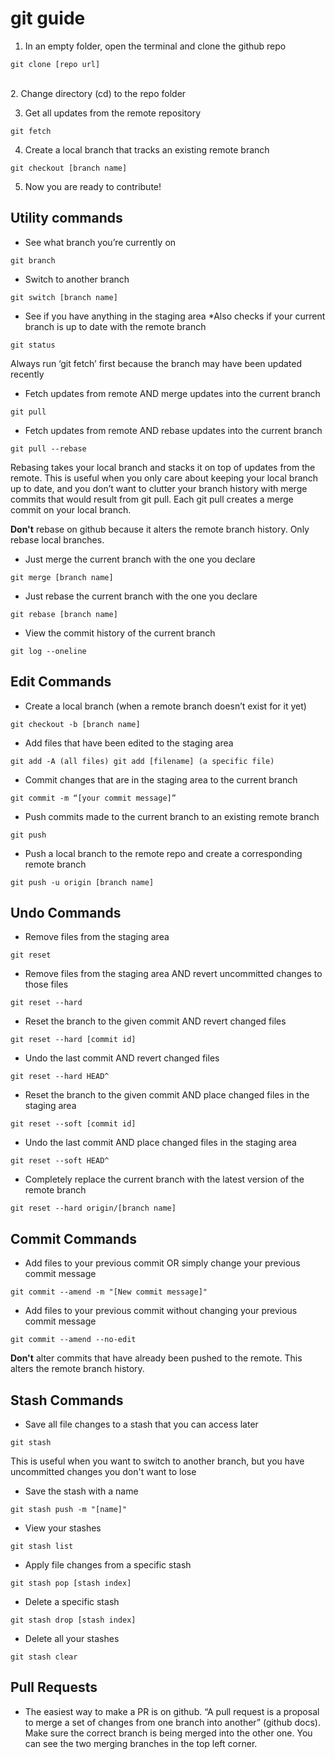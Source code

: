 # git guide

1. In an empty folder, open the terminal and clone the github repo 
```
git clone [repo url]
```
<br/>
2. Change directory (cd) to the repo folder
<br/>

3. Get all updates from the remote repository 
```
git fetch
```

4. Create a local branch that tracks an existing remote branch
```
git checkout [branch name]
```

5. Now you are ready to contribute!


## Utility commands

- See what branch you’re currently on 
```
git branch
```

- Switch to another branch 
```
git switch [branch name]
```

- See if you have anything in the staging area *Also checks if your current branch is up to date with the remote branch 
```
git status  
```
Always run ‘git fetch’ first because the branch may have been updated recently

- Fetch updates from remote AND merge updates into the current branch 
```
git pull
```

- Fetch updates from remote AND rebase updates into the current branch 
```
git pull --rebase
```

Rebasing takes your local branch and stacks it on top of updates from the remote. 
This is useful when you only care about keeping your local branch up to date, and you don’t want to clutter your branch history with merge commits that would result from git pull. 
Each git pull creates a merge commit on your local branch. <br/>

**Don't** rebase on github because it alters the remote branch history. Only rebase local branches.

- Just merge the current branch with the one you declare 
```
git merge [branch name]
```

- Just rebase the current branch with the one you declare 
```
git rebase [branch name]
```

- View the commit history of the current branch
```
git log --oneline
```


## Edit Commands

- Create a local branch (when a remote branch doesn’t exist for it yet) 
```
git checkout -b [branch name]
```

- Add files that have been edited to the staging area 
```
git add -A (all files) git add [filename] (a specific file) 
```

- Commit changes that are in the staging area to the current branch 
```
git commit -m “[your commit message]”
```

- Push commits made to the current branch to an existing remote branch 
```
git push
```

- Push a local branch to the remote repo and create a corresponding remote branch 
```
git push -u origin [branch name] 
```


## Undo Commands

- Remove files from the staging area
```
git reset
```

- Remove files from the staging area AND revert uncommitted changes to those files
```
git reset --hard
```

- Reset the branch to the given commit AND revert changed files
```
git reset --hard [commit id]
```

- Undo the last commit AND revert changed files
```
git reset --hard HEAD^
```

- Reset the branch to the given commit AND place changed files in the staging area
```
git reset --soft [commit id]
```

- Undo the last commit AND place changed files in the staging area
```
git reset --soft HEAD^
```

- Completely replace the current branch with the latest version of the remote branch
```
git reset --hard origin/[branch name]
```


## Commit Commands

- Add files to your previous commit OR simply change your previous commit message
```
git commit --amend -m "[New commit message]"
```

- Add files to your previous commit without changing your previous commit message
```
git commit --amend --no-edit
```

**Don't** alter commits that have already been pushed to the remote. This alters the remote branch history.


## Stash Commands

- Save all file changes to a stash that you can access later
```
git stash
```

This is useful when you want to switch to another branch, but you have uncommitted changes you don't want to lose

- Save the stash with a name
```
git stash push -m "[name]"
```

- View your stashes
```
git stash list
```

- Apply file changes from a specific stash
```
git stash pop [stash index]
```

- Delete a specific stash
```
git stash drop [stash index]
```

- Delete all your stashes
```
git stash clear
```


## Pull Requests

- The easiest way to make a PR is on github. “A pull request is a proposal to merge a set of changes from one branch into another” (github docs). Make sure the correct branch is being merged into the other one. You can see the two merging branches in the top left corner.



